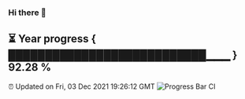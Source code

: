 ### Hi there 👋
⏳ Year progress { ███████████████████████████▁▁▁ } 92.28 %
---
⏰ Updated on Fri, 03 Dec 2021 19:26:12 GMT
![Progress Bar CI](https://github.com/liununu/liununu/workflows/Progress%20Bar%20CI/badge.svg)
